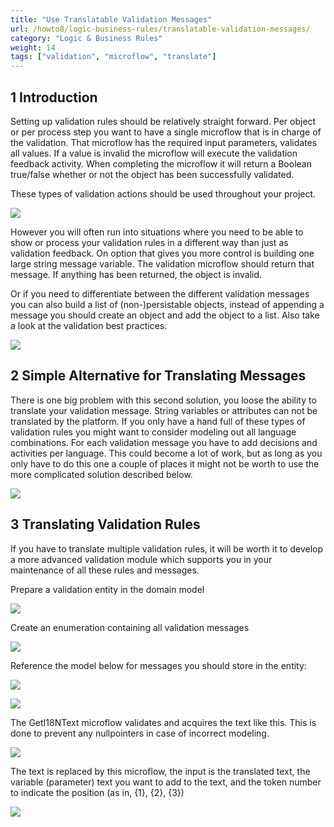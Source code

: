 ```yaml
---
title: "Use Translatable Validation Messages"
url: /howto8/logic-business-rules/translatable-validation-messages/
category: "Logic & Business Rules"
weight: 14
tags: ["validation", "microflow", "translate"]
---
```


## 1 Introduction

Setting up validation rules should be relatively straight forward. Per object or per process step you want to have a single microflow that is in charge of the validation. That microflow has the required input parameters, validates all values. If a value is invalid the microflow will execute the validation feedback activity. When completing the microflow it will return a Boolean true/false whether or not the object has been successfully validated.

These types of validation actions should be used throughout your project. 

![](/attachments/howto8/logic-business-rules/translatable-validation-messages/18581628.png)

However you will often run into situations where you need to be able to show or process your validation rules in a different way than just as validation feedback. On option that gives you more control is building one large string message variable. The validation microflow should return that message. If anything has been returned, the object is invalid.

Or if you need to differentiate between the different validation messages you can also build a list of (non-)persistable objects, instead of appending a message you should create an object and add the object to a list. Also take a look at the validation best practices.

![](/attachments/howto8/logic-business-rules/translatable-validation-messages/18581627.png)

## 2 Simple Alternative for Translating Messages

There is one big problem with this second solution, you loose the ability to translate your validation message. String variables or attributes can not be translated by the platform. If you only have a hand full of these types of validation rules you might want to consider modeling out all language combinations. For each validation message you have to add decisions and activities per language. This could become a lot of work, but as long as you only have to do this one a couple of places it might not be worth to use the more complicated solution described below. 

![](/attachments/howto8/logic-business-rules/translatable-validation-messages/18581626.png)

## 3 Translating Validation Rules

If you have to translate multiple validation rules, it will be worth it to develop a more advanced validation module which supports you in your maintenance of all these rules and messages.

Prepare a validation entity in the domain model

![](/attachments/howto8/logic-business-rules/translatable-validation-messages/18581625.png)

Create an enumeration containing all validation messages

![](/attachments/howto8/logic-business-rules/translatable-validation-messages/18581624.png)

Reference the model below for messages you should store in the entity:

![](/attachments/howto8/logic-business-rules/translatable-validation-messages/model1.jpg)

![](/attachments/howto8/logic-business-rules/translatable-validation-messages/model2.jpg)

The GetI18NText microflow validates and acquires the text like this. This is done to prevent any nullpointers in case of incorrect modeling.

![](/attachments/howto8/logic-business-rules/translatable-validation-messages/model3.jpg)

The text is replaced by this microflow, the input is the translated text, the variable (parameter) text you want to add to the text, and the token number to indicate the position (as in, {1}, {2}, {3})

![](/attachments/howto8/logic-business-rules/translatable-validation-messages/model4.jpg)

